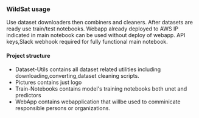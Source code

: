 ### WildSat usage

Use dataset downloaders then combiners and cleaners. After datasets are ready use train/test notebooks. Webapp already deployed to AWS IP indicated in main notebook
can be used without deploy of webapp. API keys,Slack webhook required for fully functional main notebook.


#### Project structure

* Dataset-Utils contains all dataset related utilities including downloading,converting,dataset cleaning scripts.
* Pictures contains just logo
* Train-Notebooks contains model's training notebooks both unet and predictors
* WebApp contains webapplication that willbe used to comminicate responsible persons or organizations.



